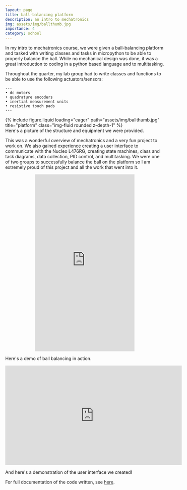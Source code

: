 ```yaml
---
layout: page
title: ball-balancing platform
description: an intro to mechatronics
img: assets/img/ballthumb.jpg
importance: 4
category: school
---
```


In my intro to mechatronics course, we were given a ball-balancing platform and tasked with writing classes and tasks in micropython to be able to properly balance the ball. While no mechanical design was done, it was a great introduction to coding in a python based language and to multitasking.

Throughout the quarter, my lab group had to write classes and functions to be able to use the following actuators/sensors:

    ---
    • dc motors
    • quadrature encoders
    • inertial measurement units
    • resistive touch pads
    ---

<div class="row">
    <div class="col-sm mt-3 mt-md-0">
        {% include figure.liquid loading="eager" path="assets/img/ballthumb.jpg" title="platform" class="img-fluid rounded z-depth-1" %}
    </div>
</div>
<div class="caption">
    Here's a picture of the structure and equipment we were provided.
</div>

This was a wonderful overview of mechatronics and a very fun project to work on. We also gained experience creating a user interface to communicate with the Nucleo L476RG, creating state machines, class and task diagrams, data collection, PID control, and multitasking. We were one of two groups to successfully balance the ball on the platform so I am extremely proud of this project and all the work that went into it.

<p align="center">
    <iframe width="315" height="560" src="https://www.youtube.com/embed/BT8gIx_PZtM" frameborder="0" allow="accelerometer; clipboard-write; encrypted-media; gyroscope; picture-in-picture" allowfullscreen></iframe>
</p>
<div class="caption">
    Here's a demo of ball balancing in action.
</div>

<p align="center">
    <iframe width="560" height="315" src="https://www.youtube.com/embed/zUB4KfRw6h0" frameborder="0" allow="accelerometer; clipboard-write; encrypted-media; gyroscope; picture-in-picture" allowfullscreen></iframe>
</p>
<div class="caption">
    And here's a demonstration of the user interface we created!
</div>

For full documentation of the code written, see <a href="https://seanwahl2023.bitbucket.io/">here</a>.